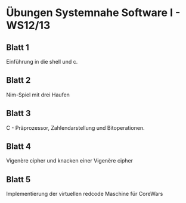 Übungen Systemnahe Software I - WS12/13
=======================================
Blatt 1
-------
Einführung in die shell und c.

Blatt 2
-------
Nim-Spiel mit drei Haufen

Blatt 3
-------
C - Präprozessor, Zahlendarstellung und Bitoperationen.

Blatt 4
-------
Vigenère cipher und knacken einer Vigenère cipher

Blatt 5
-------
Implementierung der virtuellen redcode Maschine für CoreWars
